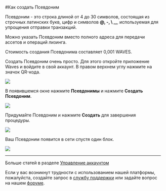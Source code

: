 #Как создать Псевдоним

Псевдоним - это строка длиной от 4 до 30 символов, состоящая из строчных латинских букв, цифр и символов **@, -, \ _,**, используемая для упрощения отправки транзакций.

Можно указать Псевдоним вместо полного адреса для передачи ассетов и операций лизинга.

Стоимость создания Псевдонима составляет 0,001 WAVES.

Создать Псевдоним очень просто. Для этого откройте приложение Waves и войдите в свой аккаунт.
В правом верхнем углу нажмите на значок QR-кода.

![](/waves-client/mobile-apps/_assets/waves_address_01.png)

В появившемся окне нажмите **Псевдонимы** и нажмите **Создать Псевдоним**.

![](/waves-client/mobile-apps/_assets/creating_an_alias_01.png)

Придумайте Псевдоним и нажмите **Создать** для завершения процедуры.

![](/waves-client/mobile-apps/_assets/creating_an_alias_02.png)

Ваш Псевдоним появится в сети спустя один блок.

![](/waves-client/mobile-apps/_assets/creating_an_alias_03.png)

___

Больше статей в разделе [Управление аккаунтом](/waves-client/mobile-apps/android/account-management.md)

Если у вас возникнут трудности с использованием нашей платформы, пожалуйста, создайте запрос в [службу поддержки](https://support.wavesplatform.com/) или задайте вопрос на нашем [форуме](https://forum.wavesplatform.com/).
